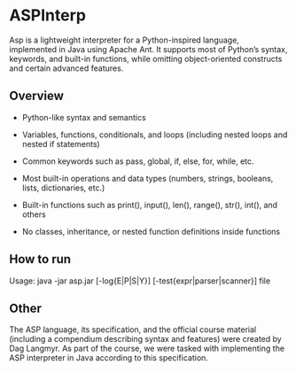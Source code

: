 # ASPInterp
Asp is a lightweight interpreter for a Python-inspired language, implemented in Java using Apache Ant.
It supports most of Python’s syntax, keywords, and built-in functions, while omitting object-oriented constructs and certain advanced features.

## Overview
- Python-like syntax and semantics

- Variables, functions, conditionals, and loops (including nested loops and nested if statements)

- Common keywords such as pass, global, if, else, for, while, etc.

- Most built-in operations and data types (numbers, strings, booleans, lists, dictionaries, etc.)

- Built-in functions such as print(), input(), len(), range(), str(), int(), and others

- No classes, inheritance, or nested function definitions inside functions

## How to run

Usage: java -jar asp.jar [-log{E|P|S|Y}] [-test{expr|parser|scanner}] file

## Other

The ASP language, its specification, and the official course material (including a compendium describing syntax and features) were created by Dag Langmyr.
As part of the course, we were tasked with implementing the ASP interpreter in Java according to this specification.
